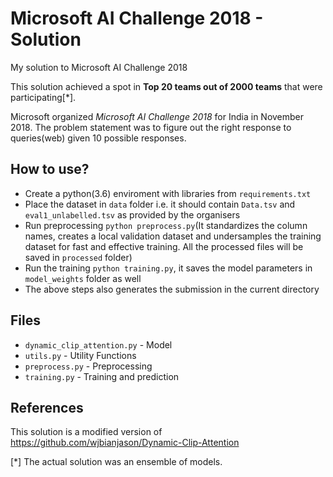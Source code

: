 # Microsoft AI Challenge 2018 - Solution
My solution to Microsoft AI Challenge 2018

This solution achieved a spot in **Top 20 teams out of 2000 teams** that were participating\[\*]. 

Microsoft organized *Microsoft AI Challenge 2018* for India in November 2018. The problem statement was to figure out the right response to queries(web) given 10 possible responses. 

## How to use?
- Create a python(3.6) enviroment with libraries from `requirements.txt`
- Place the dataset in `data` folder i.e. it should contain `Data.tsv` and `eval1_unlabelled.tsv` as provided by the organisers
- Run preprocessing `python preprocess.py`(It standardizes the column names, creates a local validation dataset and undersamples the training dataset for fast and effective training. All the processed files will be saved in `processed` folder)
- Run the training `python training.py`, it saves the model parameters in `model_weights` folder as well
- The above steps also generates the submission in the current directory

## Files
- `dynamic_clip_attention.py` - Model
- `utils.py` - Utility Functions
- `preprocess.py` - Preprocessing
- `training.py` - Training and prediction

## References
This solution is a modified version of https://github.com/wjbianjason/Dynamic-Clip-Attention

\[\*] The actual solution was an ensemble of models.
